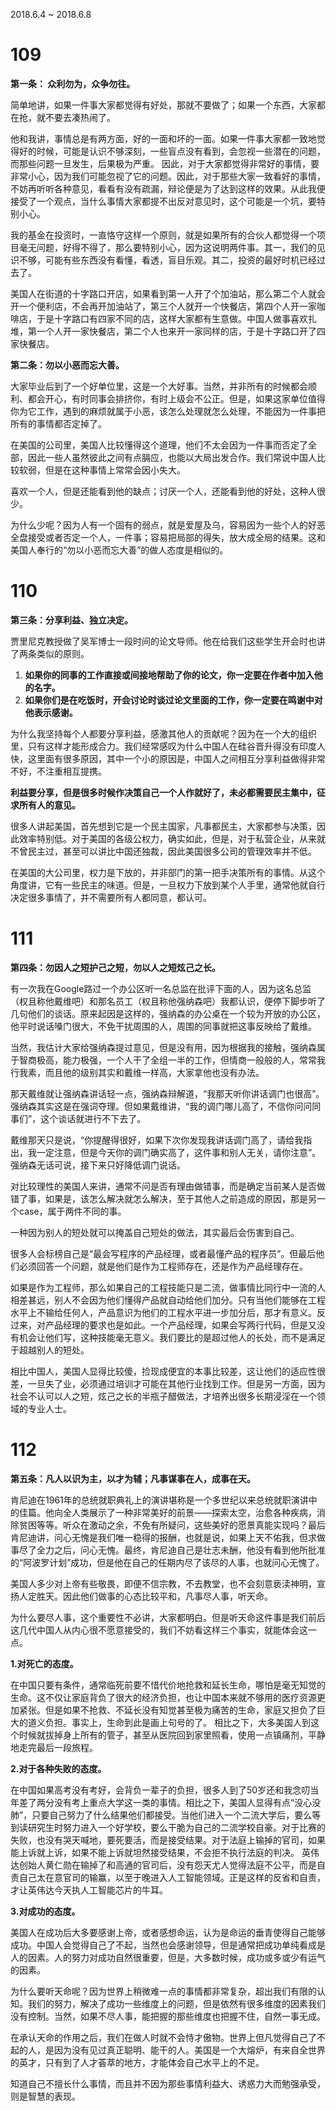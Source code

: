 
2018.6.4 ~ 2018.6.8

# 109

**第一条： 众利勿为，众争勿往。**

简单地讲，如果一件事大家都觉得有好处，那就不要做了；如果一个东西，大家都在抢，就不要去凑热闹了。

他和我讲，事情总是有两方面，好的一面和坏的一面。如果一件事大家都一致地觉得好的时候，可能是认识不够深刻，一些盲点没有看到，会忽视一些潜在的问题，而那些问题一旦发生，后果极为严重。
因此，对于大家都觉得非常好的事情，要非常小心，因为我们可能忽视了它的问题。因此，对于那些大家一致看好的事情，不妨再听听各种意见，看看有没有疏漏，辩论便是为了达到这样的效果。从此我便接受了一个观点，当什么事情大家都提不出反对意见时，这个可能是一个坑，要特别小心。

我的基金在投资时，一直恪守这样一个原则，就是如果所有的合伙人都觉得一个项目毫无问题，好得不得了，那么要特别小心，因为这说明两件事。其一，我们的见识不够，可能有些东西没有看懂，看透，盲目乐观。其二，投资的最好时机已经过去了。

美国人在街道的十字路口开店，如果看到第一人开了个加油站，那么第二个人就会开一个便利店，不会再开加油站了，第三个人就开一个快餐店，第四个人开一家咖啡店，于是十字路口有四家不同的店，这样大家都有生意做。中国人做事喜欢扎堆，第一个人开一家快餐店，第二个人也来开一家同样的店，于是十字路口开了四家快餐店。

**第二条：勿以小恶而忘大善。**

大家毕业后到了一个好单位里，这是一个大好事。当然，并非所有的时候都会顺利、都会开心，有时同事会排挤你，有时上级会不公正。但是，如果这家单位值得你为它工作，遇到的麻烦就属于小恶，该怎么处理就怎么处理，不能因为一件事把所有的事情都否定掉了。

在美国的公司里，美国人比较懂得这个道理，他们不太会因为一件事而否定了全部，因此一些人虽然彼此之间有点膈应，也能以大局出发合作。我们常说中国人比较软弱，但是在这种事情上常常会因小失大。

喜欢一个人，但是还能看到他的缺点；讨厌一个人，还能看到他的好处，这种人很少。

为什么少呢？因为人有一个固有的弱点，就是爱屋及乌，容易因为一些个人的好恶全盘接受或者否定一个人，一件事；容易把局部的得失，放大成全局的结果。这和美国人奉行的“勿以小恶而忘大善”的做人态度是相似的。

# 110

**第三条：分享利益、独立决定。**

贾里尼克教授做了吴军博士一段时间的论文导师。他在给我们这些学生开会时也讲了两条类似的原则。

1. **如果你的同事的工作直接或间接地帮助了你的论文，你一定要在作者中加入他的名字。**
2. **如果你们是在吃饭时，开会讨论时谈过论文里面的工作，你一定要在鸣谢中对他表示感谢。**

为什么我坚持每个人都要分享利益，感激其他人的贡献呢？因为在一个大的组织里，只有这样才能形成合力。我们经常感叹为什么中国人在硅谷晋升得没有印度人快，这里面有很多原因，其中一个小的原因是，中国人之间相互分享利益做得非常不好，不注重相互提携。

**利益要分享，但是很多时候作决策自己一个人作就好了，未必都需要民主集中，征求所有人的意见。**

很多人讲起美国，首先想到它是一个民主国家，凡事都民主，大家都参与决策，因此效率特别低。对于美国的各级公权力，确实如此，但是，对于私营企业，从来就不曾民主过，甚至可以讲比中国还独裁，因此美国很多公司的管理效率并不低。

在美国的大公司里，权力是下放的，并非部门的第一把手决策所有的事情。从这个角度讲，它有一些民主的味道。但是，一旦权力下放到某个人手里，通常他就自行决定很多事情了，并不需要所有人都同意，都认可。

# 111

**第四条：勿因人之短护己之短，勿以人之短炫己之长。**

有一次我在Google路过一个办公区听一名总监在批评下面的人，因为这名总监（权且称他戴维吧）和那名员工（权且称他强纳森吧）我都认识，便停下脚步听了几句他们的谈话。原来起因是这样的，强纳森的办公桌在一个较为开放的办公区，他平时说话嗓门很大，不免干扰周围的人，周围的同事就把这事反映给了戴维。

当然，我估计大家给强纳森提过意见，但是没有用，因为根据我的接触，强纳森属于智商极高，能力极强，一个人干了全组一半的工作，但情商一般般的人，常常我行我素，而且他的级别其实和戴维一样高，大家拿他也没有办法。

那天戴维就让强纳森讲话轻一点，强纳森辩解道，“我那天听你讲话调门也很高”。强纳森其实这是在强词夺理。但如果戴维讲，“我的调门哪儿高了，不信你问问同事们”，这个谈话就进行不下去了。

戴维那天只是说，“你提醒得很好，如果下次你发现我讲话调门高了，请给我指出，我一定注意，但是今天你的调门确实高了，这件事和别人无关，请你注意”。强纳森无话可说，接下来只好降低调门说话。

对比较理性的美国人来讲，通常不问是否有理由做错事，而是确定当前某人是否做错了事，如果是，该怎么解决就怎么解决，至于其他人之前造成的原因，那是另一个case，属于两件不同的事。

一种因为别人的短处就可以掩盖自己短处的做法，其实最后会伤害到自己。

很多人会标榜自己是“最会写程序的产品经理，或者最懂产品的程序员”。但最后他们必须回答一个问题，就是他们是作为工程师存在，还是作为产品经理存在。

如果是作为工程师，那么如果自己的工程技能只是二流，做事情比同行中一流的人相差甚远，别人不会因为他们懂得产品就自动给他们加分。只有当他们能够在工程水平上不输给任何人，产品意识为他们的工程水平进一步加分后，那才有意义。反过来，对产品经理的要求也是如此。一个产品经理，如果会写两行代码，但是又没有机会让他们写，这种技能毫无意义。我们要比的是超过他人的长处，而不是满足于超越别人的短处。

相比中国人，美国人显得比较傻，捡现成便宜的本事比较差，这让他们的适应性很差，一旦失了业，必须通过培训才可能在其他行业找到工作。但是另一方面，因为社会不认可以人之短，炫己之长的半瓶子醋做法，才培养出很多长期浸淫在一个领域的专业人士。

# 112

**第五条：凡人以识为主，以才为辅；凡事谋事在人，成事在天。**

肯尼迪在1961年的总统就职典礼上的演讲堪称是一个多世纪以来总统就职演讲中的佳篇。他向全人类展示了一种非常美好的前景——探索太空，治愈各种疾病，消除贫困等等。听众在激动之余，不免有所疑问，这些美好的愿景真能实现吗？最后肯尼迪讲，问心无愧是我们唯一稳得的报酬，也就是说，如果上天不佑我，但求做事尽了全力之后，问心无愧。最终，肯尼迪自己是壮志未酬，他没有看到他所批准的“阿波罗计划”成功，但是他在自己的任期内尽了该尽的人事，也就问心无愧了。

美国人多少对上帝有些敬畏，即便不信宗教，不去教堂，也不会刻意亵渎神明，宣扬人定胜天。因此他们做事的心态比较平和，凡事尽人事，听天命。

为什么要尽人事，这个重要性不必讲，大家都明白。但是听天命这件事是我们前后这几代中国人从内心很不愿意接受的，我们不妨看这样三个事实，就能体会这一点。

**1.对死亡的态度。**

在中国只要有条件，通常临死前要不惜代价地抢救和延长生命，哪怕是毫无知觉的生命。这不仅让家庭背负了很大的经济负担，也让中国本来就不够用的医疗资源更加紧张。但是如果不抢救、不延长没有知觉甚至极为痛苦的生命，家庭又担负了巨大的道义负担。事实上，生命到此是画上句号的了。
相比之下，大多美国人到这个时候就拔掉身上所有的管子，甚至从医院回到家里照看，使用一点镇痛剂，平静地走完最后一段旅程。

**2.对于各种失败的态度。**

在中国如果高考没有考好，会背负一辈子的负担，很多人到了50岁还和我念叨当年差了两分没有考上重点大学这一类的事情。相比之下，美国人显得有点“没心没肺”，只要自己努力了什么结果他们都接受。当他们进入一个二流大学后，要么等到读研究生时努力进入一个好学校，要么干脆为自己的二流学校自豪。对于比赛的失败，也没有哭天喊地，要死要活，而是接受结果。对于法庭上输掉的官司，如果能上诉就上诉，如果不能上诉就坦然接受结果，不会拒不执行法庭的判决。
英伟达创始人黄仁勋在输掉了和高通的官司后，没有怨天尤人觉得法庭不公平，而是自责自己太在意官司的输赢，以至于晚进入人工智能领域。正是这样的反省和自责，才让英伟达今天执人工智能芯片的牛耳。

**3.对成功的态度。**

美国人在成功后大多要感谢上帝，或者感想命运，认为是命运的垂青使得自己能够成功。中国人会觉得自己了不起，当然也会感谢领导，但是通常把成功单纯看成是人的因素。人的努力对成功自然很重要，但是，大多数时候，成功或多或少有运气的因素。

为什么要听天命呢？因为世界上稍微难一点的事情都非常复杂，超出我们有限的认知。我们的努力，解决了成功一些维度上的问题，但是依然有很多维度的因素我们没有控制。当然，如果不尽人事，能把握的那些维度也把握不住，自然一事无成。

在承认天命的作用之后，我们在做人时就不会恃才傲物。世界上但凡觉得自己了不起的人，是因为没有见过真正聪明、能干的人。美国是一个大熔炉，有来自全世界的英才，只有到了人才荟萃的地方，才能体会自己水平上的不足。

知道自己不擅长什么事情，而且并不因为那些事情利益大、诱惑力大而勉强承受，则是智慧的表现。

